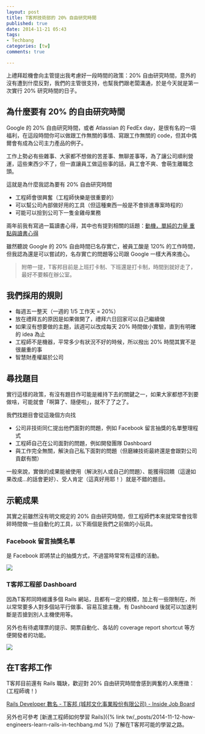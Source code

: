 ```yaml
---
layout: post
title: T客邦技術部的 20% 自由研究時間
published: true
date: 2014-11-21 05:43
tags:
- Techbang
categories: [tw]
comments: true

---
```

上禮拜趁機會向主管提出我考慮好一段時間的政策：20% 自由研究時間，意外的沒有遭到什麼反對，我們的主管很支持，也幫我們跟老闆溝通，於是今天就是第一次實行 20% 研究時間的日子。

## 為什麼要有 20% 的自由研究時間

Google 的 20% 自由研究時間，或者 Atlassian 的 FedEx day，是很有名的一項福利，在這段時間你可以做跟工作無關的事情、寫跟工作無關的 code，但其中偶爾會有成為公司主力產品的例子。

工作上勢必有些雜事、大家都不想做的苦差事、無聊差事等，為了讓公司順利營運，這些東西少不了，但一直讓員工做這些事的話，員工會不爽、會萌生離職念頭。

這就是為什麼我認為要有 20% 自由研究時間

* 工程師會很興奮（工程師快樂是很重要的）
* 可以幫公司內部做好用的工具（但這種東西一般是不會排進專案時程的）
* 可能可以撿到公司下一隻金雞母業務

兩年前我有寫過一篇讀書心得，其中也有提到相關的話題：[動機，單純的力量 重點與讀書心得](http://ascend.bruceli.net/2012/04/drive-part-1.html)

雖然聽說 Google 的 20% 自由時間已名存實亡，被員工酸是 120% 的工作時間，但我認為還是可以嘗試的，名存實亡的問題等公司跟 Google 一樣大再來擔心。

> 附帶一提，T客邦目前是上班打卡制、下班還是打卡制，時間到就好走了，最好不要賴在辦公室。

## 我們採用的規則

* 每週五一整天（一週的 1/5 工作天 = 20%）
* 放在禮拜五的原因是如果做開了，禮拜六日回家可以自己繼續做
* 如果沒有想要做的主題，該週可以改成每天 20% 時間做小實驗，直到有明確的 idea 為止
* 工程師不是機器，平常多少有狀況不好的時候，所以撥出 20% 時間其實不是很嚴重的事
* 智慧財產權屬於公司

## 尋找題目

實行這樣的政策，有沒有題目作可能是維持下去的關鍵之一，如果大家都想不到要做啥，可能就會「啊算了、隨便啦」，就不了了之了。

我們找題目會從這幾個方向找

* 公司非技術同仁提出他們面對的問題，例如 Facebook 留言抽獎的名單整理程式
* 工程師自己在公司面對的問題，例如開發團隊 Dashboard
* 與工作完全無關，解決自己私下面對的問題（但磨練技術最終還是會跟對公司貢獻有關）

一般來說，實做的成果能被使用（解決別人或自己的問題）、能獲得回饋（這邊如果改成…的話會更好）、受人肯定（這真好用耶！）就是不錯的題目。

## 示範成果

其實之前雖然沒有明文規定的 20% 自由研究時間，但工程師們本來就常常會找零碎時間做一些自動化的工具，以下兩個是我們之前做的小玩具。

### Facebook 留言抽獎名單

是 Facebook 即將禁止的抽獎方式，不過當時常常有這樣的活動。

![](https://lh6.googleusercontent.com/-xYwSCymYfnw/VG693mx1MJI/AAAAAAAAB_U/kD_2tg2tPGo/w1107-h806-no/facebook_draw.png)

### T客邦工程部 Dashboard

因為T客邦同時維護多個 Rails 網站，且都有一定的規模，加上有一些限制在，所以常常要多人對多個站平行做事、容易互搶主機，有 Dashboard 後就可以加速判斷是否搶到別人主機使用等。

另外也有待處理票的提示、開票自動化、各站的 coverage report shortcut 等方便開發者的功能。

![](https://lh4.googleusercontent.com/-On6bNsWy63I/VG693stgW3I/AAAAAAAAB_Q/dtLLFci6DTY/w1089-h806-no/techbang_dashboard.png)

## 在T客邦工作

T客邦目前還有 Rails 職缺，歡迎對 20% 自由研究時間會感到興奮的人來應徵：(工程師魂！)

[Rails Developer 數名 - T客邦 (城邦文化事業股份有限公司) - Inside Job Board](http://jobs.inside.com.tw/jobs/9811)

另外也可參考 [新進工程師如何學習 Rails]({% link tw/_posts/2014-11-12-how-engineers-learn-rails-in-techbang.md %}) 了解在T客邦可能的學習之路。
